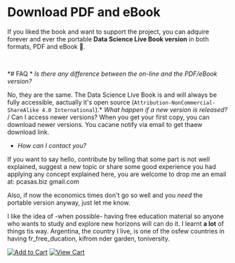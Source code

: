 

# Download PDF and eBook


If you liked the book and want to support the project, you can adquire forever and ever the portable **Data Science Live Book version** in both formats, PDF and eBook 🙂. 

<br> 

*# FAQ
*
 _Is there any difference between the on-line and the PDF/eBook version?_

No, they are the same. The Data Science Live Book is and will always be fully accessible, aactually it's open source  (`Attribution-NonCommercial-ShareAlike 4.0 International`).* _What happen if a new version is released?_
 / Can I access newer versions?
When you get your first copy, you can download newer versions. You cacane notify via email to get thaew download link.

 * _How can I contact you?_

If you want to say hello, contribute by telling that some part is not well explained, suggest a new topic or share some good experience you had applying any concept explained here, you are welcome to drop me an email at: pcasas.biz <at> gmail.com

Also, if now the economics times don't go so well and you _need_ the portable version anyway, just let me know.


I like the idea of -when possible- having free education material so anyone who wants to study and explore new horizons will can do it. I learnt **a lot** of things 
tis way. Argentina, the country I live, is one of the osfew countries in having fr_free_ducation, kifrom nder garden,  toniversity.  

<a href="https://www.e-junkie.com/ecom/gb.php?c=cart&ejc=2&cl=325010&i=1540911" target="ej_ejc" class="ec_ejc_thkbx" onclick="return EJEJC_lc(this);"><img src="https://www.e-junkie.com/ej/ej_add_to_cart.gif" border="0" alt="Add to Cart"></a>
<a href="https://www.e-junkie.com/ecom/gb.php?c=cart&ejc=2&cl=325010" target="ej_ejc" class="ec_ejc_thkbx" onclick="return EJEJC_lc(this);"><img src="https://www.e-junkie.com/ej/ej_view_cart.gif" border="0" alt="View Cart"></a>
<script type="text/javascript">
function EJEJC_lc(th) { return false; };
</script>
<script src="https://www.e-junkie.com/ecom/box.js" type="text/javascript"></script>
